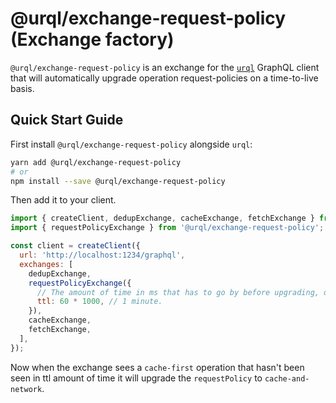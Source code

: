 # @urql/exchange-request-policy (Exchange factory)

`@urql/exchange-request-policy` is an exchange for the [`urql`](../../README.md) GraphQL client that will automatically upgrade operation request-policies
on a time-to-live basis.

## Quick Start Guide

First install `@urql/exchange-request-policy` alongside `urql`:

```sh
yarn add @urql/exchange-request-policy
# or
npm install --save @urql/exchange-request-policy
```

Then add it to your client.

```js
import { createClient, dedupExchange, cacheExchange, fetchExchange } from 'urql';
import { requestPolicyExchange } from '@urql/exchange-request-policy';

const client = createClient({
  url: 'http://localhost:1234/graphql',
  exchanges: [
    dedupExchange,
    requestPolicyExchange({
      // The amount of time in ms that has to go by before upgrading, default is 5 minutes
      ttl: 60 * 1000, // 1 minute.
    }),
    cacheExchange,
    fetchExchange,
  ],
});
```

Now when the exchange sees a `cache-first` operation that hasn't been seen in ttl amount of time it will upgrade
the `requestPolicy` to `cache-and-network`.
